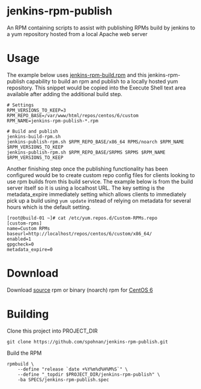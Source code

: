 jenkins-rpm-publish
===================

An RPM containing scripts to assist with publishing RPMs build by jenkins to a yum repository
hosted from a local Apache web server


Usage
=================
The example below uses [jenkins-rpm-build.rpm](https://github.com/spohnan/jenkins-rpm-build) and
this jenkins-rpm-publish capability to build an rpm and publish to a locally hosted yum repository.
This snippet would be copied into the Execute Shell text area available after adding the additional
build step.

    # Settings
    RPM_VERSIONS_TO_KEEP=3
    RPM_REPO_BASE=/var/www/html/repos/centos/6/custom
    RPM_NAME=jenkins-rpm-publish-*.rpm

    # Build and publish
    jenkins-build-rpm.sh
    jenkins-publish-rpm.sh $RPM_REPO_BASE/x86_64 RPMS/noarch $RPM_NAME $RPM_VERSIONS_TO_KEEP
    jenkins-publish-rpm.sh $RPM_REPO_BASE/SRPMS SRPMS $RPM_NAME $RPM_VERSIONS_TO_KEEP

Another finishing step once the publishing functionality has been configured would be to create custom
repo config files for clients looking to use rpm builds from this build service. The example below is
from the build server itself so it is using a localhost URL. The key setting is the metadata_expire immediately
setting which allows clients to immediately pick up a build using `yum update` instead of relying on metadata
for several hours which is the default setting.

    [root@build-01 ~]# cat /etc/yum.repos.d/Custom-RPMs.repo
    [custom-rpms]
    name=Custom RPMs
    baseurl=http://localhost/repos/centos/6/custom/x86_64/
    enabled=1
    gpgcheck=0
    metadata_expire=0


Download
=================
Download [source](http://static-01.andyspohn.com/rpm/centos/6/jenkins-rpm-publish-1.0.src.rpm) rpm
or binary (noarch) rpm for [CentOS 6](http://static-01.andyspohn.com/rpm/centos/6/jenkins-rpm-publish-1.0.noarch.rpm)


Building
=================
Clone this project into PROJECT_DIR

    git clone https://github.com/spohnan/jenkins-rpm-publish.git

Build the RPM

    rpmbuild \
        --define "release `date +%Y%m%d%H%M%S`" \
        --define "_topdir $PROJECT_DIR/jenkins-rpm-publish" \
        -ba SPECS/jenkins-rpm-publish.spec